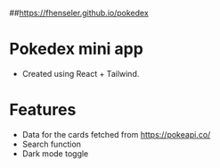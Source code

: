 ##https://fhenseler.github.io/pokedex

# Pokedex mini app

- Created using React + Tailwind.

# Features

- Data for the cards fetched from https://pokeapi.co/
- Search function
- Dark mode toggle
